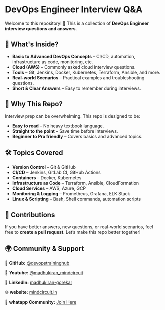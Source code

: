 # DevOps Engineer Interview Q&A

Welcome to this repository! 🚀
This is a collection of **DevOps Engineer interview questions and answers**.

## 📌 What's Inside?

* **Basic to Advanced DevOps Concepts** – CI/CD, automation, infrastructure as code, monitoring, etc.
* **Cloud (AWS)** – Commonly asked cloud interview questions.
* **Tools** – Git, Jenkins, Docker, Kubernetes, Terraform, Ansible, and more.
* **Real-world Scenarios** – Practical examples and troubleshooting questions.
* **Short & Clear Answers** – Easy to remember during interviews.

## 🎯 Why This Repo?

Interview prep can be overwhelming.
This repo is designed to be:

* **Easy to read** – No heavy textbook language.
* **Straight to the point** – Save time before interviews.
* **Beginner to Pro friendly** – Covers basics and advanced topics.


## 🛠 Topics Covered

* **Version Control** – Git & GitHub
* **CI/CD** – Jenkins, GitLab CI, GitHub Actions
* **Containers** – Docker, Kubernetes
* **Infrastructure as Code** – Terraform, Ansible, CloudFormation
* **Cloud Services** – AWS, Azure, GCP
* **Monitoring & Logging** – Prometheus, Grafana, ELK Stack
* **Linux & Scripting** – Bash, Shell commands, automation scripts

## 🤝 Contributions

If you have better answers, new questions, or real-world scenarios, feel free to **create a pull request**.
Let’s make this repo better together! 

## **🌍 Community & Support**  

🔗 **GitHub:** [@devopstraininghub](https://github.com/devopstraininghub)  

📝 **Youtube:** [@madhukiran_mindcircuit](http://www.youtube.com/@madhukiran_mindcircuit)  

💼 **LinkedIn:** [madhukiran-gorekar](http://www.linkedin.com/in/madhukiran-gorekar) 

🌐 **website:** [mindcircuit.in](https://mindcircuit.in/) 

💬 **whatapp Community:** [Join Here](https://chat.whatsapp.com/IIn9SThrmdHEJ8KjUmPuWD)  

